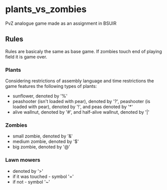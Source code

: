 # plants_vs_zombies
PvZ analogue game made as an assignment in BSUIR

## Rules
Rules are basicaly the same as base game. If zombies touch end of playing field it is game over.

### Plants
Considering restrictions of assembly language and time restrictions the game features the following types of plants:
- sunflower, denoted by '%'
- peashooter (isn't loaded with pear), denoted by '?', peashooter (is loaded with pear), denoted by '!', and peas denoted by '*'
- alive wallnut, denoted by '#', and half-alive wallnut, denoted by '|' 

### Zombies
- small zombie, denoted by '&'
- medium zombie, denoted by '$'
- big zombie, denoted by '@'

### Lawn mowers 
- denoted by '>'
- if it was touched - symbol '='
- if not - symbol '~'
